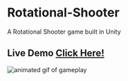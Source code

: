 # Rotational-Shooter
A Rotational Shooter game built in Unity



## Live Demo [Click Here!](http://www.nicodaunt.com/rotational-shooter)

![animated gif of gameplay](https://imgur.com/AwlIUUL.gif "rotational shooter")
